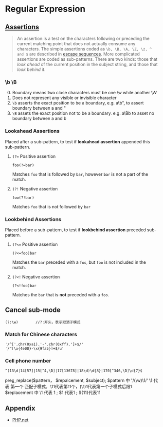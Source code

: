 # Regular Expression

## [Assertions](http://php.net/manual/en/regexp.reference.assertions.php)

> An assertion is a test on the characters following or preceding the current matching point that does not actually consume any characters. The simple assertions coded as `\b, \B, \A, \Z, \z, ^ and $` are described in [escape sequences](http://php.net/manual/en/regexp.reference.escape.php). More complicated assertions are coded as sub-patterns. There are two kinds: those that _look ahead_ of the current position in the subject string, and those that _look behind_ it.

### \b \B

0. Boundary means two close characters must be one \w while another \W
1. Does not represent any visible or invisible character
2. `\b` asserts the exact position to be a boundary, e.g. a\b", to assert boundary between a and "
3. `\B` assets the exact position not to be a boundary. e.g. a\Bb to asset no boundary between a and b

### Lookahead Assertions

Placed after a sub-pattern, to test if **lookahead assertion** appended this sub-pattern.

1. `(?=` Positive assertion

    ```
    foo(?=bar)
    ```

    Matches `foo` that is followed by `bar`, however `bar` is not a part of the match.

2. `(?!` Negative assertion

    ```
    foo(?!bar)
    ```

    Matches `foo` that is not followed by `bar`

### Lookbehind Assertions

Placed before a sub-pattern,
to test if **lookbehind assertion** preceded sub-pattern.

1. `(?<=` Positive assertion

    ```
    (?<=foo)bar
    ```

    Matches the `bar` preceded with a `foo`, but `foo` is not included in the match.

2. `(?<!` Negative assertion

    ```
    (?<!foo)bar
    ```

    Matches the `bar` that is **not** preceded with a `foo`.

## Cancel sub-mode

```
(?:\w)        //?:开头，表示取消子模式
```

### Match for Chinese characters

```
'/^['.chr(0xa1).'-'.chr(0xff).']+$/'
'/^[\x{4e00}-\x{9fa5}]+$/u'
```

### Cell phone number

```
^(13\d|14[57]|15[^4,\D]|17[13678]|18\d)\d{8}|170[^346,\D]\d{7}$
```

preg_replace($pattern， $repalcement, $subject);
$pattern 中 '/(\w)\\1/'      \\1 代表 第一个 匹配子模式，\\11代表第11个，(\\1)1代表第一个子模式后跟1
$replacement 中           \\1 代表 1 ; $1 代表1 ; ${11}代表11

## Appendix

- [PHP.net](http://php.net/manual/en/reference.pcre.pattern.syntax.php)
